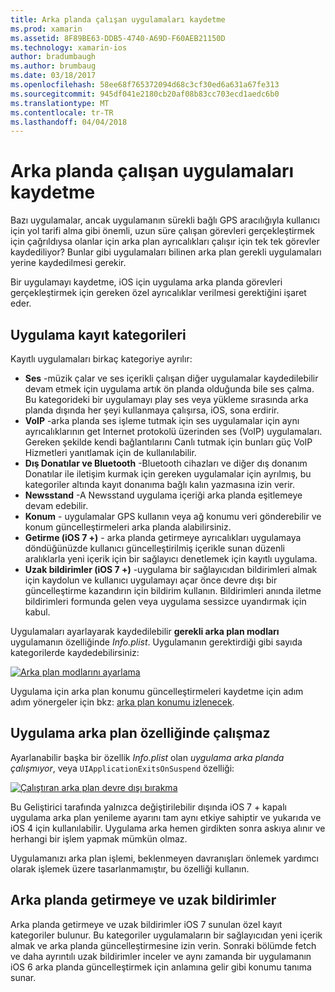 ```yaml
---
title: Arka planda çalışan uygulamaları kaydetme
ms.prod: xamarin
ms.assetid: 8F89BE63-DDB5-4740-A69D-F60AEB21150D
ms.technology: xamarin-ios
author: bradumbaugh
ms.author: brumbaug
ms.date: 03/18/2017
ms.openlocfilehash: 58ee68f765372094d68c3cf30ed6a631a67fe313
ms.sourcegitcommit: 945df041e2180cb20af08b83cc703ecd1aedc6b0
ms.translationtype: MT
ms.contentlocale: tr-TR
ms.lasthandoff: 04/04/2018
---
```

# <a name="registering-applications-to-run-in-the-background"></a>Arka planda çalışan uygulamaları kaydetme

Bazı uygulamalar, ancak uygulamanın sürekli bağlı GPS aracılığıyla kullanıcı için yol tarifi alma gibi önemli, uzun süre çalışan görevleri gerçekleştirmek için çağrıldıysa olanlar için arka plan ayrıcalıkları çalışır için tek tek görevler kaydediliyor? Bunlar gibi uygulamaları bilinen arka plan gerekli uygulamaları yerine kaydedilmesi gerekir.

Bir uygulamayı kaydetme, iOS için uygulama arka planda görevleri gerçekleştirmek için gereken özel ayrıcalıklar verilmesi gerektiğini işaret eder.

## <a name="application-registration-categories"></a>Uygulama kayıt kategorileri

Kayıtlı uygulamaları birkaç kategoriye ayrılır:

-  **Ses** -müzik çalar ve ses içerikli çalışan diğer uygulamalar kaydedilebilir devam etmek için uygulama artık ön planda olduğunda bile ses çalma. Bu kategorideki bir uygulamayı play ses veya yükleme sırasında arka planda dışında her şeyi kullanmaya çalışırsa, iOS, sona erdirir.
-  **VoIP** -arka planda ses işleme tutmak için ses uygulamalar için aynı ayrıcalıklarının get Internet protokolü üzerinden ses (VoIP) uygulamaları. Gereken şekilde kendi bağlantılarını Canlı tutmak için bunları güç VoIP Hizmetleri yanıtlamak için de kullanılabilir.
-  **Dış Donatılar ve Bluetooth** -Bluetooth cihazları ve diğer dış donanım Donatılar ile iletişim kurmak için gereken uygulamalar için ayrılmış, bu kategoriler altında kayıt donanıma bağlı kalın yazmasına izin verir.
-  **Newsstand** -A Newsstand uygulama içeriği arka planda eşitlemeye devam edebilir.
-  **Konum** - uygulamalar GPS kullanın veya ağ konumu veri gönderebilir ve konum güncelleştirmeleri arka planda alabilirsiniz.
-  **Getirme (iOS 7 +)** - arka planda getirmeye ayrıcalıkları uygulamaya döndüğünüzde kullanıcı güncelleştirilmiş içerikle sunan düzenli aralıklarla yeni içerik için bir sağlayıcı denetlemek için kayıtlı uygulama.
-  **Uzak bildirimler (iOS 7 +)** -uygulama bir sağlayıcıdan bildirimleri almak için kaydolun ve kullanıcı uygulamayı açar önce devre dışı bir güncelleştirme kazandırın için bildirim kullanın. Bildirimleri anında iletme bildirimleri formunda gelen veya uygulama sessizce uyandırmak için kabul.


Uygulamaları ayarlayarak kaydedilebilir **gerekli arka plan modları** uygulamanın özelliğinde *Info.plist*. Uygulamanın gerektirdiği gibi sayıda kategorilerde kaydedebilirsiniz:

 [![](registering-applications-to-run-in-background-images/bgmodes.png "Arka plan modlarını ayarlama")](registering-applications-to-run-in-background-images/bgmodes.png#lightbox)

Uygulama için arka plan konumu güncelleştirmeleri kaydetme için adım adım yönergeler için bkz: [arka plan konumu izlenecek](~/ios/app-fundamentals/backgrounding/ios-backgrounding-walkthroughs/location-walkthrough.md).

## <a name="application-does-not-run-in-background-property"></a>Uygulama arka plan özelliğinde çalışmaz

Ayarlanabilir başka bir özellik *Info.plist* olan *uygulama arka planda çalışmıyor*, veya `UIApplicationExitsOnSuspend` özelliği:

 [![](registering-applications-to-run-in-background-images/plist.png "Çalıştıran arka plan devre dışı bırakma")](registering-applications-to-run-in-background-images/plist.png#lightbox)

Bu Geliştirici tarafında yalnızca değiştirilebilir dışında iOS 7 + kapalı uygulama arka plan yenileme ayarını tam aynı etkiye sahiptir ve yukarıda ve iOS 4 için kullanılabilir. Uygulama arka hemen girdikten sonra askıya alınır ve herhangi bir işlem yapmak mümkün olmaz.

Uygulamanızı arka plan işlemi, beklenmeyen davranışları önlemek yardımcı olarak işlemek üzere tasarlanmamıştır, bu özelliği kullanın.

## <a name="background-fetch-and-remote-notifications"></a>Arka planda getirmeye ve uzak bildirimler

Arka planda getirmeye ve uzak bildirimler iOS 7 sunulan özel kayıt kategoriler bulunur. Bu kategoriler uygulamaların bir sağlayıcıdan yeni içerik almak ve arka planda güncelleştirmesine izin verin. Sonraki bölümde fetch ve daha ayrıntılı uzak bildirimler inceler ve aynı zamanda bir uygulamanın iOS 6 arka planda güncelleştirmek için anlamına gelir gibi konumu tanıma sunar.
